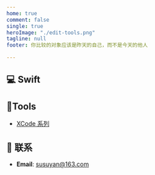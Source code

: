 ```yaml
---
home: true
comment: false
single: true
heroImage: "./edit-tools.png"
tagline: null
footer: 你比较的对象应该是昨天的自己，而不是今天的他人

---
```


## 💻 Swift

## 🔨Tools

- [XCode 系列](/passages/2019-12-20-xcode-list/)

## 📮 联系

- **Email**: susuyan@163.com
